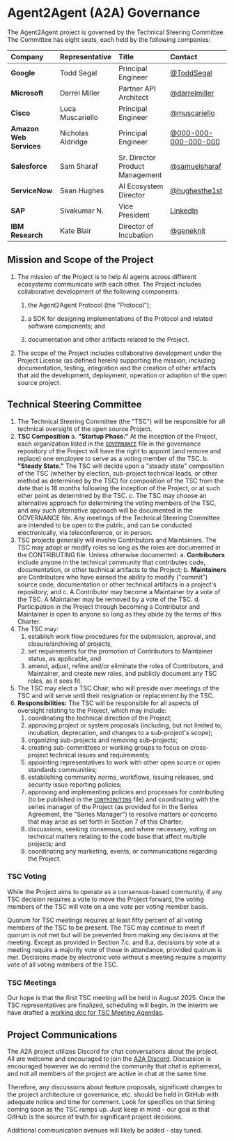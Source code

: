 # Agent2Agent (A2A) Governance

The Agent2Agent project is governed by the Technical Steering Committee. The Committee has eight seats, each held by the following companies:

| Company | Representative | Title | Contact |
| :--- | :--- | :--- | :--- |
| **Google** | Todd Segal | Principal Engineer | [@ToddSegal](https://github.com/ToddSegal) |
| **Microsoft** | Darrel Miller | Partner API Architect | [@darrelmiller](https://github.com/darrelmiller) |
| **Cisco** | Luca Muscariello | Principal Engineer | [@muscariello](https://github.com/muscariello) |
| **Amazon Web Services** | Nicholas Aldridge | Principal Engineer | [@000-000-000-000-000](https://github.com/000-000-000-000-000) |
| **Salesforce** | Sam Sharaf | Sr. Director Product Management | [@samuelsharaf](https://github.com/samuelsharaf) |
| **ServiceNow** | Sean Hughes | AI Ecosystem Director | [@hughesthe1st](https://github.com/hughesthe1st) |
| **SAP** | Sivakumar N. | Vice President | [LinkedIn](https://www.linkedin.com/in/siva-kumar-n/) |
| **IBM Research** | Kate Blair | Director of Incubation | [@geneknit](https://github.com/geneknit) |

## Mission and Scope of the Project

1. The mission of the Project is to help AI agents across different ecosystems communicate with each other. The Project includes collaborative development of the following components:

   1. the Agent2Agent Protocol (the "Protocol");

   2. a SDK for designing implementations of the Protocol and related software components; and

   3. documentation and other artifacts related to the Project.

2. The scope of the Project includes collaborative development under the Project License (as defined herein) supporting the mission, including documentation, testing, integration and the creation of other artifacts that aid the development, deployment, operation or adoption of the open source project.

## Technical Steering Committee

1. The Technical Steering Committee (the "TSC") will be responsible for all technical oversight of the open source Project.
2. **TSC Composition**
    a. **"Startup Phase."** At the inception of the Project, each organization listed in the [`GOVERNANCE`](GOVERNANCE.md) file in the governance repository of the Project will have the right to appoint (and remove and replace) one employee to serve as a voting member of the TSC.
    b. **"Steady State."** The TSC will decide upon a "steady state" composition of the TSC (whether by election, sub-project technical leads, or other method as determined by the TSC) for composition of the TSC from the date that is 18 months following the inception of the Project, or at such other point as determined by the TSC.
    c. The TSC may choose an alternative approach for determining the voting members of the TSC, and any such alternative approach will be documented in the GOVERNANCE file. Any meetings of the Technical Steering Committee are intended to be open to the public, and can be conducted electronically, via teleconference, or in person.
3. TSC projects generally will involve Contributors and Maintainers. The TSC may adopt or modify roles so long as the roles are documented in the CONTRIBUTING file. Unless otherwise documented:
    a. **Contributors** include anyone in the technical community that contributes code, documentation, or other technical artifacts to the Project;
    b. **Maintainers** are Contributors who have earned the ability to modify ("commit") source code, documentation or other technical artifacts in a project's repository; and
    c. A Contributor may become a Maintainer by a vote of the TSC. A Maintainer may be removed by a vote of the TSC.
    d. Participation in the Project through becoming a Contributor and Maintainer is open to anyone so long as they abide by the terms of this Charter.
4. The TSC may:
    1. establish work flow procedures for the submission, approval, and closure/archiving of projects,
    2. set requirements for the promotion of Contributors to Maintainer status, as applicable, and
    3. amend, adjust, refine and/or eliminate the roles of Contributors, and Maintainer, and create new roles, and publicly document any TSC roles, as it sees fit.
5. The TSC may elect a TSC Chair, who will preside over meetings of the TSC and will serve until their resignation or replacement by the TSC.
6. **Responsibilities:** The TSC will be responsible for all aspects of oversight relating to the Project, which may include:
    1. coordinating the technical direction of the Project;
    2. approving project or system proposals (including, but not limited to, incubation, deprecation, and changes to a sub-project's scope);
    3. organizing sub-projects and removing sub-projects;
    4. creating sub-committees or working groups to focus on cross-project technical issues and requirements;
    5. appointing representatives to work with other open source or open standards communities;
    6. establishing community norms, workflows, issuing releases, and security issue reporting policies;
    7. approving and implementing policies and processes for contributing (to be published in the [`CONTRIBUTING`](CONTRIBUTING.md) file) and coordinating with the series manager of the Project (as provided for in the Series Agreement, the "Series Manager") to resolve matters or concerns that may arise as set forth in Section 7 of this Charter;
    8. discussions, seeking consensus, and where necessary, voting on technical matters relating to the code base that affect multiple projects; and
    9. coordinating any marketing, events, or communications regarding the Project.

### TSC Voting

While the Project aims to operate as a consensus-based community, if any TSC decision requires a vote to move the Project forward, the voting members of the TSC will vote on a one vote per voting member basis.

Quorum for TSC meetings requires at least fifty percent of all voting members of the TSC to be present. The TSC may continue to meet if quorum is not met but will be prevented from making any decisions at the meeting. Except as provided in Section 7.c. and 8.a, decisions by vote at a meeting require a majority vote of those in attendance, provided quorum is met. Decisions made by electronic vote without a meeting require a majority vote of all voting members of the TSC.

### TSC Meetings

Our hope is that the first TSC meeting will be held in August 2025. Once the TSC representatives are finalized, scheduling will begin. In the interim we have drafted a [working doc for TSC Meeting Agendas](https://docs.google.com/document/d/1Dx6qYfCjSChHKRMwLJcvtDjq6igYTAKFW9Vg1IMPCUk/view).

## Project Communications

The A2A project utilizes Discord for chat conversations about the project. All are welcome and encouraged to join the [A2A Discord](http://discord.gg/a2aprotocol). Discussion is encouraged however we do remind the community that chat is ephemeral, and not all members of the project are active in chat at the same time.

Therefore, any discussions about feature proposals, significant changes to the project architecture or governance, etc. should be held in GitHub with adequate notice and time for comment. Look for specifics on that timing coming soon as the TSC ramps up. Just keep in mind - our goal is that GitHub is the source of truth for significant project decisions.

Additional communication avenues will likely be added - stay tuned.
